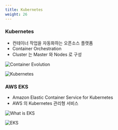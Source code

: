 ```yaml
---
title: Kubernetes
weight: 26
---
```


### Kubernetes

* 컨테이너 작업을 자동화하는 오픈소스 플랫폼
* Container Orchestration
* Cluster 는 Master 와 Nodes 로 구성

![Container Evolution](../images/container_evolution.png)

![Kubernetes](../images/kubernetes.png)

### AWS EKS

* Amazon Elastic Container Service for Kubernetes
* AWS 의 Kubernetes 관리형 서비스

![What is EKS](../images/what-is-eks.png)

![EKS](../images/kubernetes_eks.png)
